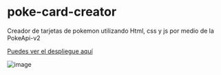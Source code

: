 # poke-card-creator
Creador de tarjetas de pokemon utilizando Html, css y js por medio de la PokeApi-v2

[Puedes ver el despliegue aquí](https://matiasgonzalez1.github.io/poke-card-creator/)

![image](https://user-images.githubusercontent.com/83165602/209543705-69bbcc7c-f45e-4df5-ba0f-390993fbe052.png)


